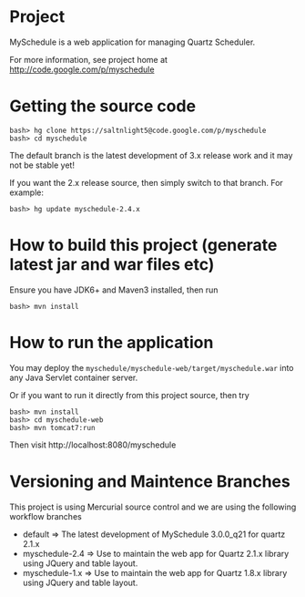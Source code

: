 # Project

MySchedule is a web application for managing Quartz Scheduler.

For more information, see project home at http://code.google.com/p/myschedule


# Getting the source code

	bash> hg clone https://saltnlight5@code.google.com/p/myschedule
	bash> cd myschedule

The default branch is the latest development of 3.x release work and it may not be stable yet!

If you want the 2.x release source, then simply switch to that branch. For example:

	bash> hg update myschedule-2.4.x


# How to build this project (generate latest jar and war files etc)

Ensure you have JDK6+ and Maven3 installed, then run

	bash> mvn install


# How to run the application

You may deploy the `myschedule/myschedule-web/target/myschedule.war` into any Java Servlet container server.

Or if you want to run it directly from this project source, then try

	bash> mvn install
	bash> cd myschedule-web
	bash> mvn tomcat7:run

Then visit http://localhost:8080/myschedule


# Versioning and Maintence Branches

This project is using Mercurial source control and we are using the following workflow branches

* default => The latest development of MySchedule 3.0.0_q21 for quartz 2.1.x
* myschedule-2.4 => Use to maintain the web app for Quartz 2.1.x library using JQuery and table layout.
* myschedule-1.x => Use to maintain the web app for Quartz 1.8.x library using JQuery and table layout.
